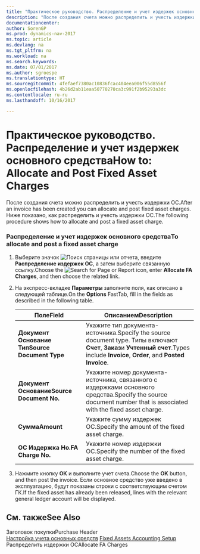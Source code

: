 ```yaml
---
title: "Практическое руководство. Распределение и учет издержек основного средства"
description: "После создания счета можно распределить и учесть издержки ОС. Ниже показано, как распределить и учесть издержки ОС."
documentationcenter: 
author: SorenGP
ms.prod: dynamics-nav-2017
ms.topic: article
ms.devlang: na
ms.tgt_pltfrm: na
ms.workload: na
ms.search.keywords: 
ms.date: 07/01/2017
ms.author: sgroespe
ms.translationtype: HT
ms.sourcegitcommit: 4fefaef7380ac10836fcac404eea006f55d8556f
ms.openlocfilehash: 4b26d2ab11eaa50770270ca3c991f2b95293a3dc
ms.contentlocale: ru-ru
ms.lasthandoff: 10/16/2017

---
```

# <a name="how-to-allocate-and-post-fixed-asset-charges"></a><span data-ttu-id="eb6f5-104">Практическое руководство. Распределение и учет издержек основного средства</span><span class="sxs-lookup"><span data-stu-id="eb6f5-104">How to: Allocate and Post Fixed Asset Charges</span></span>
<span data-ttu-id="eb6f5-105">После создания счета можно распределить и учесть издержки ОС.</span><span class="sxs-lookup"><span data-stu-id="eb6f5-105">After an invoice has been created you can allocate and post fixed asset charges.</span></span> <span data-ttu-id="eb6f5-106">Ниже показано, как распределить и учесть издержки ОС.</span><span class="sxs-lookup"><span data-stu-id="eb6f5-106">The following procedure shows how to allocate and post a fixed asset charge.</span></span>  
  
### <a name="to-allocate-and-post-a-fixed-asset-charge"></a><span data-ttu-id="eb6f5-107">Распределение и учет издержек основного средства</span><span class="sxs-lookup"><span data-stu-id="eb6f5-107">To allocate and post a fixed asset charge</span></span>  
  
1.  <span data-ttu-id="eb6f5-108">Выберите значок ![Поиск страницы или отчета](media/ui-search/search_small.png "Значок поиска страницы или отчета"), введите **Распределение издержек ОС**, а затем выберите связанную ссылку.</span><span class="sxs-lookup"><span data-stu-id="eb6f5-108">Choose the ![Search for Page or Report](media/ui-search/search_small.png "Search for Page or Report icon") icon, enter **Allocate FA Charges**, and then choose the related link.</span></span>  
  
2.  <span data-ttu-id="eb6f5-109">На экспресс-вкладке **Параметры** заполните поля, как описано в следующей таблице.</span><span class="sxs-lookup"><span data-stu-id="eb6f5-109">On the **Options** FastTab, fill in the fields as described in the following table.</span></span>  
  
    |<span data-ttu-id="eb6f5-110">Поле</span><span class="sxs-lookup"><span data-stu-id="eb6f5-110">Field</span></span>|<span data-ttu-id="eb6f5-111">Описанием</span><span class="sxs-lookup"><span data-stu-id="eb6f5-111">Description</span></span>|  
    |---------------------------------|---------------------------------------|  
    |<span data-ttu-id="eb6f5-112">**Документ Основание Тип**</span><span class="sxs-lookup"><span data-stu-id="eb6f5-112">**Source Document Type**</span></span>|<span data-ttu-id="eb6f5-113">Укажите тип документа-источника.</span><span class="sxs-lookup"><span data-stu-id="eb6f5-113">Specify the source document type.</span></span> <span data-ttu-id="eb6f5-114">Типы включают **Счет**, **Заказ**и **Учтенный счет**.</span><span class="sxs-lookup"><span data-stu-id="eb6f5-114">Types include **Invoice**, **Order**, and **Posted Invoice**.</span></span>|  
    |<span data-ttu-id="eb6f5-115">**Документ Основание**</span><span class="sxs-lookup"><span data-stu-id="eb6f5-115">**Source Document No.**</span></span>|<span data-ttu-id="eb6f5-116">Укажите номер документа-источника, связанного с издержками основного средства.</span><span class="sxs-lookup"><span data-stu-id="eb6f5-116">Specify the source document number that is associated with the fixed asset charge.</span></span>|  
    |<span data-ttu-id="eb6f5-117">**Сумма**</span><span class="sxs-lookup"><span data-stu-id="eb6f5-117">**Amount**</span></span>|<span data-ttu-id="eb6f5-118">Укажите сумму издержек ОС.</span><span class="sxs-lookup"><span data-stu-id="eb6f5-118">Specify the amount of the fixed asset charge.</span></span>|  
    |<span data-ttu-id="eb6f5-119">**ОС Издержка Но.**</span><span class="sxs-lookup"><span data-stu-id="eb6f5-119">**FA Charge No.**</span></span>|<span data-ttu-id="eb6f5-120">Укажите номер издержки ОС.</span><span class="sxs-lookup"><span data-stu-id="eb6f5-120">Specify the number of the fixed asset charge.</span></span>|  
  
3.  <span data-ttu-id="eb6f5-121">Нажмите кнопку **ОК** и выполните учет счета.</span><span class="sxs-lookup"><span data-stu-id="eb6f5-121">Choose the **OK** button, and then post the invoice.</span></span> <span data-ttu-id="eb6f5-122">Если основное средство уже введено в эксплуатацию, будут показаны строки с соответствующим счетом ГК.</span><span class="sxs-lookup"><span data-stu-id="eb6f5-122">If the fixed asset has already been released, lines with the relevant general ledger account will be displayed.</span></span>  
  
## <a name="see-also"></a><span data-ttu-id="eb6f5-123">См. также</span><span class="sxs-lookup"><span data-stu-id="eb6f5-123">See Also</span></span>  
 <span data-ttu-id="eb6f5-124">Заголовок покупки</span><span class="sxs-lookup"><span data-stu-id="eb6f5-124">Purchase Header</span></span>   
 <span data-ttu-id="eb6f5-125">[Настройка учета основных средств](fixed-assets-accounting-setup.md) </span><span class="sxs-lookup"><span data-stu-id="eb6f5-125">[Fixed Assets Accounting Setup](fixed-assets-accounting-setup.md) </span></span>  
 <span data-ttu-id="eb6f5-126">Распределить издержки ОС</span><span class="sxs-lookup"><span data-stu-id="eb6f5-126">Allocate FA Charges</span></span>
